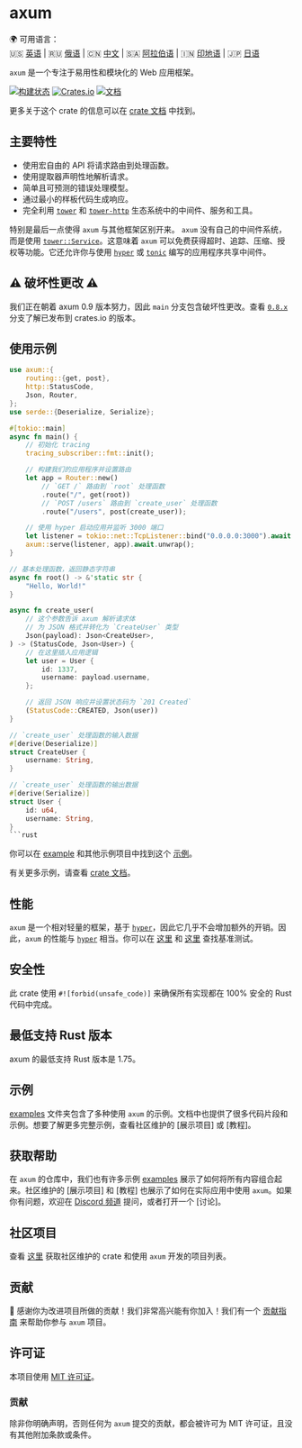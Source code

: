 # axum

🌍 可用语言：  
🇺🇸 [英语](README.md) | 🇷🇺 [俄语](README.ru.md) | 🇨🇳 [中文](README.zh.md) | 🇸🇦 [阿拉伯语](README.ar.md) | 🇮🇳 [印地语](README.hi.md) | 🇯🇵 [日语](README.ja.md)

`axum` 是一个专注于易用性和模块化的 Web 应用框架。

[![构建状态](https://github.com/tokio-rs/axum/actions/workflows/CI.yml/badge.svg?branch=main)](https://github.com/tokio-rs/axum/actions/workflows/CI.yml)
[![Crates.io](https://img.shields.io/crates/v/axum)](https://crates.io/crates/axum)
[![文档](https://docs.rs/axum/badge.svg)](https://docs.rs/axum)

更多关于这个 crate 的信息可以在 [crate 文档][docs] 中找到。

## 主要特性

- 使用宏自由的 API 将请求路由到处理函数。
- 使用提取器声明性地解析请求。
- 简单且可预测的错误处理模型。
- 通过最小的样板代码生成响应。
- 完全利用 [`tower`] 和 [`tower-http`] 生态系统中的中间件、服务和工具。

特别是最后一点使得 `axum` 与其他框架区别开来。
`axum` 没有自己的中间件系统，而是使用 [`tower::Service`]。这意味着 `axum` 可以免费获得超时、追踪、压缩、授权等功能。它还允许你与使用 [`hyper`] 或 [`tonic`] 编写的应用程序共享中间件。

## ⚠ 破坏性更改 ⚠

我们正在朝着 axum 0.9 版本努力，因此 `main` 分支包含破坏性更改。查看 [`0.8.x`] 分支了解已发布到 crates.io 的版本。

[`0.8.x`]: https://github.com/tokio-rs/axum/tree/v0.8.x

## 使用示例

````rust
use axum::{
    routing::{get, post},
    http::StatusCode,
    Json, Router,
};
use serde::{Deserialize, Serialize};

#[tokio::main]
async fn main() {
    // 初始化 tracing
    tracing_subscriber::fmt::init();

    // 构建我们的应用程序并设置路由
    let app = Router::new()
        // `GET /` 路由到 `root` 处理函数
        .route("/", get(root))
        // `POST /users` 路由到 `create_user` 处理函数
        .route("/users", post(create_user));

    // 使用 hyper 启动应用并监听 3000 端口
    let listener = tokio::net::TcpListener::bind("0.0.0.0:3000").await.unwrap();
    axum::serve(listener, app).await.unwrap();
}

// 基本处理函数，返回静态字符串
async fn root() -> &'static str {
    "Hello, World!"
}

async fn create_user(
    // 这个参数告诉 axum 解析请求体
    // 为 JSON 格式并转化为 `CreateUser` 类型
    Json(payload): Json<CreateUser>,
) -> (StatusCode, Json<User>) {
    // 在这里插入应用逻辑
    let user = User {
        id: 1337,
        username: payload.username,
    };

    // 返回 JSON 响应并设置状态码为 `201 Created`
    (StatusCode::CREATED, Json(user))
}

// `create_user` 处理函数的输入数据
#[derive(Deserialize)]
struct CreateUser {
    username: String,
}

// `create_user` 处理函数的输出数据
#[derive(Serialize)]
struct User {
    id: u64,
    username: String,
}
```rust

````

你可以在 [example][readme-example] 和其他示例项目中找到这个 [示例][examples]。

有关更多示例，请查看 [crate 文档][docs]。

## 性能

`axum` 是一个相对轻量的框架，基于 [`hyper`]，因此它几乎不会增加额外的开销。因此，`axum` 的性能与 [`hyper`] 相当。你可以在 [这里](https://github.com/programatik29/rust-web-benchmarks) 和 [这里](https://web-frameworks-benchmark.netlify.app/result?l=rust) 查找基准测试。

## 安全性

此 crate 使用 `#![forbid(unsafe_code)]` 来确保所有实现都在 100% 安全的 Rust 代码中完成。

## 最低支持 Rust 版本

axum 的最低支持 Rust 版本是 1.75。

## 示例

[examples] 文件夹包含了多种使用 `axum` 的示例。文档中也提供了很多代码片段和示例。想要了解更多完整示例，查看社区维护的 \[展示项目] 或 \[教程]。

## 获取帮助

在 `axum` 的仓库中，我们也有许多示例 [examples] 展示了如何将所有内容组合起来。社区维护的 \[展示项目] 和 \[教程] 也展示了如何在实际应用中使用 `axum`。如果你有问题，欢迎在 [Discord 频道][chat] 提问，或者打开一个 \[讨论]。

## 社区项目

查看 [这里][ecosystem] 获取社区维护的 crate 和使用 `axum` 开发的项目列表。

## 贡献

🎈 感谢你为改进项目所做的贡献！我们非常高兴能有你加入！我们有一个 [贡献指南][contributing] 来帮助你参与 `axum` 项目。

## 许可证

本项目使用 [MIT 许可证][license]。

### 贡献

除非你明确声明，否则任何为 `axum` 提交的贡献，都会被许可为 MIT 许可证，且没有其他附加条款或条件。

[readme-example]: https://github.com/tokio-rs/axum/tree/main/examples/readme
[examples]: https://github.com/tokio-rs/axum/tree/main/examples
[docs]: https://docs.rs/axum
[`tower`]: https://crates.io/crates/tower
[`hyper`]: https://crates.io/crates/hyper
[`tower-http`]: https://crates.io/crates/tower-http
[`tonic`]: https://crates.io/crates/tonic
[contributing]: https://github.com/tokio-rs/axum/blob/main/CONTRIBUTING.md
[chat]: https://discord.gg/tokio
[discussion]: https://github.com/tokio-rs/axum/discussions/new?category=q-a
[`tower::Service`]: https://docs.rs/tower/latest/tower/trait.Service.html
[ecosystem]: https://github.com/tokio-rs/axum/blob/main/ECOSYSTEM.md
[showcases]: https://github.com/tokio-rs/axum/blob/main/ECOSYSTEM.md#project-showcase
[tutorials]: https://github.com/tokio-rs/axum/blob/main/ECOSYSTEM.md#tutorials
[license]: https://github.com/tokio-rs/axum/blob/main/axum/LICENSE
